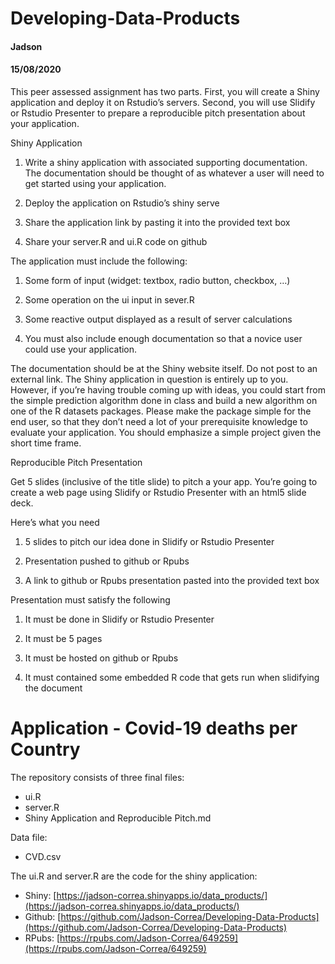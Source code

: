 # Developing-Data-Products
#### Jadson
#### 15/08/2020

This peer assessed assignment has two parts. First, you will create a Shiny application and deploy it on Rstudio’s servers. Second, you will use Slidify or Rstudio Presenter to prepare a reproducible pitch presentation about your application.

Shiny Application

1. Write a shiny application with associated supporting documentation. The documentation should be thought of as whatever a user will need to get started using your application.

2. Deploy the application on Rstudio’s shiny serve

3. Share the application link by pasting it into the provided text box

4. Share your server.R and ui.R code on github

The application must include the following:

1. Some form of input (widget: textbox, radio button, checkbox, …)

2. Some operation on the ui input in sever.R

3. Some reactive output displayed as a result of server calculations

4. You must also include enough documentation so that a novice user could use your application.

The documentation should be at the Shiny website itself. Do not post to an external link. The Shiny application in question is entirely up to you. However, if you’re having trouble coming up with ideas, you could start from the simple prediction algorithm done in class and build a new algorithm on one of the R datasets packages. Please make the package simple for the end user, so that they don’t need a lot of your prerequisite knowledge to evaluate your application. You should emphasize a simple project given the short time frame.

Reproducible Pitch Presentation

Get 5 slides (inclusive of the title slide) to pitch a your app. You’re going to create a web page using Slidify or Rstudio Presenter with an html5 slide deck.

Here’s what you need

1. 5 slides to pitch our idea done in Slidify or Rstudio Presenter

2. Presentation pushed to github or Rpubs

3. A link to github or Rpubs presentation pasted into the provided text box

Presentation must satisfy the following

1. It must be done in Slidify or Rstudio Presenter

2. It must be 5 pages

3. It must be hosted on github or Rpubs

4. It must contained some embedded R code that gets run when slidifying the document

# Application - Covid-19 deaths per Country

The repository consists of three final files:

- ui.R
- server.R
- Shiny Application and Reproducible Pitch.md

Data file:

- CVD.csv

The ui.R and server.R are the code for the shiny application:

- Shiny: [https://jadson-correa.shinyapps.io/data_products/](https://jadson-correa.shinyapps.io/data_products/)
- Github: [https://github.com/Jadson-Correa/Developing-Data-Products](https://github.com/Jadson-Correa/Developing-Data-Products)
- RPubs: [https://rpubs.com/Jadson-Correa/649259](https://rpubs.com/Jadson-Correa/649259)

